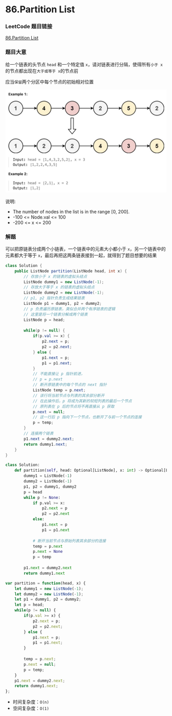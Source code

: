# 86.Partition List

### LeetCode 题目链接

[86.Partition List](https://leetcode.com/problems/partition-list/)

### 题目大意

给一个链表的头节点 `head` 和一个特定值 `x`，请对链表进行分隔，使得所有`小于 x`的节点都出现在`大于或等于 x`的节点前

应当`保留`两个分区中每个节点的初始相对位置

![alt text](example10.png)

说明:
- The number of nodes in the list is in the range [0, 200].
- -100 <= Node.val <= 100
- -200 <= x <= 200

### 解题

可以把原链表分成两个小链表，一个链表中的元素大小都小于 `x`，另一个链表中的元素都大于等于 `x`，最后再把这两条链表接到一起，就得到了题目想要的结果

```java
class Solution {
    public ListNode partition(ListNode head, int x) {
        // 存放小于 x 的链表的虚拟头结点
        ListNode dummy1 = new ListNode(-1);
        // 存放大于等于 x 的链表的虚拟头结点
        ListNode dummy2 = new ListNode(-1);
        // p1, p2 指针负责生成结果链表
        ListNode p1 = dummy1, p2 = dummy2;
        // p 负责遍历原链表，类似合并两个有序链表的逻辑
        // 这里是将一个链表分解成两个链表
        ListNode p = head;

        while(p != null) {
            if(p.val >= x) {
                p2.next = p;
                p2 = p2.next;
            } else {
                p1.next = p;
                p1 = p1.next;
            }
            // 不能直接让 p 指针前进，
            // p = p.next
            // 断开原链表中的每个节点的 next 指针
            ListNode temp = p.next;
            // 该行将当前节点与列表的其余部分断开
            // 在此操作后，p 将成为其新的较短列表的最后一个节点
            // 原列表在 p 后的节点将不再直接从 p 获取
            p.next = null;
            // 这一行后 p 指向下一个节点，也断开了与前一个节点的连接
            p = temp;
        }
        // 连接两个链表
        p1.next = dummy2.next;
        return dummy1.next;
    }
}
```
```python
class Solution:
    def partition(self, head: Optional[ListNode], x: int) -> Optional[ListNode]:
        dummy1 = ListNode(-1)
        dummy2 = ListNode(-1)
        p1, p2 = dummy1, dummy2
        p = head
        while p != None:
            if p.val >= x:
                p2.next = p
                p2 = p2.next
            else:
                p1.next = p
                p1 = p1.next
            
            # 断开当前节点与原始列表其余部分的连接
            temp = p.next
            p.next = None
            p = temp
        
        p1.next = dummy2.next
        return dummy1.next
```
```js
var partition = function(head, x) {
    let dummy1 = new ListNode(-1);
    let dummy2 = new ListNode(-1);
    let p1 = dummy1, p2 = dummy2;
    let p = head;
    while(p != null) {
        if(p.val >= x) {
            p2.next = p;
            p2 = p2.next;
        } else {
            p1.next = p;
            p1 = p1.next;
        }

        temp = p.next;
        p.next = null;
        p = temp;
    }
    p1.next = dummy2.next;
    return dummy1.next;
};
```

- 时间复杂度：`O(n)`
- 空间复杂度：`O(1)`